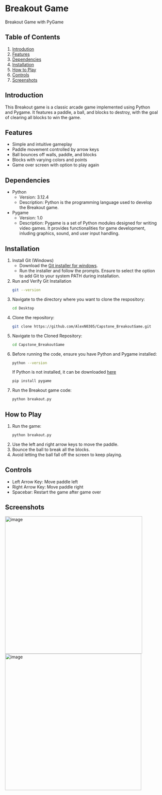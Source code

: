 # Breakout Game
Breakout Game with PyGame

## Table of Contents
1. [Introdution](#introduction)
2. [Features](#features)
3. [Dependencies](#dependencies)
4. [Installation](#installation)
5. [How to Play](#how-to-play)
6. [Controls](#controls)
7. [Screenshots](#screenshots)

## Introduction
This Breakout game is a classic arcade game implemented using Python and Pygame. It features a paddle, a ball, and blocks to destroy, with the goal of clearing all blocks to win the game.

## Features
- Simple and intuitive gameplay
- Paddle movement controlled by arrow keys
- Ball bounces off walls, paddle, and blocks
- Blocks with varying colors and points
- Game over screen with option to play again

## Dependencies
* Python
   * Version: 3.12.4
   * Description: Python is the programming language used to develop the Breakout game. 
* Pygame
   * Version: 1.0
   * Description: Pygame is a set of Python modules designed for writing video games. It provides functionalities for game development, inluding graphics, sound, and user input handling. 

## Installation
1. Install Git (Windows)
   * Download the [Git installer for windows](https://gitforwindows.org/).
   * Run the installer and follow the prompts. Ensure to select the option to add Git to your system PATH during installation.
2. Run and Verify Git Installation
   ```sh
   git --version
   ```
3. Navigate to the directory where you want to clone the respository:
   ```sh
   cd Desktop
   ```
4. Clone the repository:
   ```sh
   git clone https://github.com/AlexN0305/Capstone_BreakoutGame.git
   ```
5. Navigate to the Cloned Repository:
   ```sh
   cd Capstone_BreakoutGame
   ```
6. Before running the code, ensure you have Python and Pygame installed:
   ```sh
   python --version
   ```
   If Python is not installed, it can be downloaded [here](https://www.python.org/downloads/release/python-3124/)
   ```sh
   pip install pygame
   ```
8. Run the Breakout game code:
   ```sh
   python breakout.py
   ```
## How to Play
1. Run the game:
   ```sh
   python breakout.py
   ```
2. Use the left and right arrow keys to move the paddle.
3. Bounce the ball to break all the blocks.
4. Avoid letting the ball fall off the screen to keep playing.

## Controls 
* Left Arrow Key: Move paddle left
* Right Arrow Key: Move paddle right
* Spacebar: Restart the game after game over

## Screenshots
<img width="452" alt="image" src="https://github.com/AlexN0305/Capstone_BreakoutGame/assets/56851723/b2922c11-a7a9-4ee0-8ddf-9dccaa637136">
<img width="449" alt="image" src="https://github.com/AlexN0305/Capstone_BreakoutGame/assets/56851723/ed95d764-1e8b-4569-b7c3-3e74ffd22d0f">